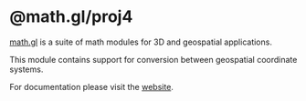 # @math.gl/proj4

[math.gl](https://math.gl/docs) is a suite of math modules for 3D and geospatial applications.

This module contains support for conversion between geospatial coordinate systems.

For documentation please visit the [website](https://math.gl).
